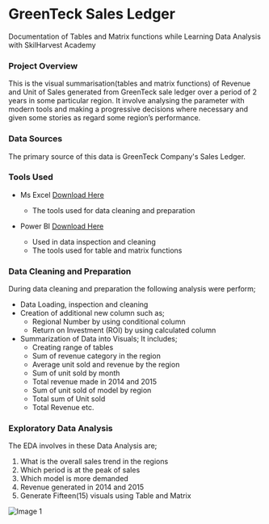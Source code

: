 # GreenTeck Sales Ledger
Documentation of Tables and Matrix functions while Learning Data Analysis with SkilHarvest Academy

### Project Overview
This is the visual summarisation(tables and matrix functions) of Revenue and Unit of Sales generated from GreenTeck sale ledger over a period of 2 years in some particular region. It involve analysing the parameter with modern tools and making a progressive decisions where necessary and given some stories as regard some region’s performance.

### Data Sources
The primary source of this data is GreenTeck Company's Sales Ledger.

### Tools Used
- Ms Excel [Download Here](http://www.microsoft.com)
  - The tools used for data cleaning and preparation
 
- Power BI [Download Here](https://www.microsoft.com/en-us/download/details.aspx?id=58494)
  - Used in data inspection and cleaning
  - The tools used for table and matrix functions

### Data Cleaning and Preparation
During data cleaning and preparation the following analysis were perform;
- Data Loading, inspection and cleaning
- Creation of additional new column such as;
  - Regional Number by using conditional column
  - Return on Investment (ROI) by using calculated column
- Summarization of Data into Visuals; It includes;
  - Creating range of tables
  - Sum of revenue category in the region
  - Average unit sold and revenue by the region
  - Sum of unit sold by month
  - Total revenue made in 2014 and 2015
  - Sum of unit sold of model by region
  - Total sum of Unit sold
  - Total Revenue etc.

### Exploratory Data Analysis 
The EDA involves in these Data Analysis are;
1. What is the overall sales trend in the regions 
2. Which period is at the peak of sales
3. Which model is more demanded
4. Revenue generated in 2014 and 2015
5. Generate Fifteen(15) visuals using Table and Matrix


![Image 1](https://github.com/user-attachments/assets/c85d8f9d-07ac-4b57-856d-171df4b3aa33)








